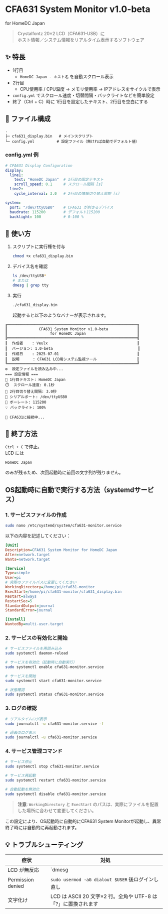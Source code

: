 # CFA631 System Monitor v1.0-beta  
for HomeDC Japan  

> Crystalfontz 20×2 LCD（CFA631-USB）に  
> ホスト情報／システム情報をリアルタイム表示するソフトウェア 

## ✨ 特長
* 1行目  
  * `HomeDC Japan - ホスト名` を自動スクロール表示  
* 2行目  
  * CPU使用率 / CPU温度 → メモリ使用率 → IPアドレスをサイクルで表示
* `config.yml` でスクロール速度・切替間隔・バックライトなどを簡単設定  
* 終了（Ctrl + C）時に 1行目を設定したテキスト、2行目を空白にする

## 🔧 ファイル構成

```
.
├─ cfa631_display.bin   # メインスクリプト
└─ config.yml          # 設定ファイル（無ければ自動でデフォルト値）
```

### config.yml 例

```yaml
# CFA631 Display Configuration
display:
  line1:
    text: "HomeDC Japan"  # 1行目の固定テキスト
    scroll_speed: 0.1     # スクロール間隔 [s]
  line2:
    cycle_interval: 3.0   # 2行目の情報切り替え周期 [s]

system:
  port: "/dev/ttyUSB0"    # CFA631 が刺さるデバイス
  baudrate: 115200        # デフォルト115200
  backlight: 100          # 0–100 %
```

## 🚀 使い方

1. スクリプトに実行権を付与  
   ```bash
   chmod +x cfa631_display.bin
   ```

2. デバイス名を確認  
   ```bash
   ls /dev/ttyUSB*
   # または
   dmesg | grep tty
   ```

3. 実行  
   ```bash
   ./cfa631_display.bin
   ```

   起動すると以下のようなバナーが表示されます。

```
╔══════════════════════════════════════════════════════════╗
║              CFA631 System Monitor v1.0-beta             ║
║                   for HomeDC Japan                       ║
╠══════════════════════════════════════════════════════════╣
║  作成者    : Veulx                                        ║
║  バージョン: 1.0-beta                                      ║
║  作成日    : 2025-07-01                                   ║
║  説明      : CFA631 LCD用システム監視ツール                  ║
╚══════════════════════════════════════════════════════════╝
⚙️  設定ファイルを読み込み中...
=== 設定情報 ===
📝 1行目テキスト: HomeDC Japan
⏱️  スクロール速度: 0.1秒
🔄 2行目切り替え間隔: 3.0秒
🔌 シリアルポート: /dev/ttyUSB0
📡 ボーレート: 115200
💡 バックライト: 100%

🔗 CFA631に接続中...
```

## 🛑 終了方法
`Ctrl + C` で停止。  
LCD には  
```
HomeDC Japan

```
のみが残るため、次回起動時に前回の文字列が残りません。

## OS起動時に自動で実行する方法（systemdサービス）

### 1. サービスファイルの作成

```bash
sudo nano /etc/systemd/system/cfa631-monitor.service
```

以下の内容を記述してください：

```ini
[Unit]
Description=CFA631 System Monitor for HomeDC Japan
After=network.target
Wants=network.target

[Service]
Type=simple
User=pi
# 実際のファイルパスに変更してください
WorkingDirectory=/home/pi/cfa631-monitor
ExecStart=/home/pi/cfa631-monitor/cfa631_display.bin
Restart=always
RestartSec=5
StandardOutput=journal
StandardError=journal

[Install]
WantedBy=multi-user.target
```

### 2. サービスの有効化と開始

```bash
# サービスファイルを再読み込み
sudo systemctl daemon-reload

# サービスを有効化（起動時に自動実行）
sudo systemctl enable cfa631-monitor.service

# サービスを開始
sudo systemctl start cfa631-monitor.service

# 状態確認
sudo systemctl status cfa631-monitor.service
```

### 3. ログの確認

```bash
# リアルタイムログ表示
sudo journalctl -u cfa631-monitor.service -f

# 過去のログ表示
sudo journalctl -u cfa631-monitor.service
```

### 4. サービス管理コマンド

```bash
# サービス停止
sudo systemctl stop cfa631-monitor.service

# サービス再起動
sudo systemctl restart cfa631-monitor.service

# 自動起動を無効化
sudo systemctl disable cfa631-monitor.service
```

> **注意**: `WorkingDirectory` と `ExecStart` のパスは、実際にファイルを配置した場所に合わせて変更してください。

この設定により、OS起動時に自動的にCFA631 System Monitorが起動し、異常終了時には自動的に再起動されます。

## 💡 トラブルシューティング
| 症状 | 対処 |
|------|------|
| LCD が無反応 | `dmesg | grep tty` でデバイス名を確認し、`config.yml` の `port` を合わせる |
| Permission denied | `sudo usermod -aG dialout $USER` 後ログインし直し |
| 文字化け | LCD は ASCII 20 文字×2 行。全角や UTF-8 は「?」に置換されます |
